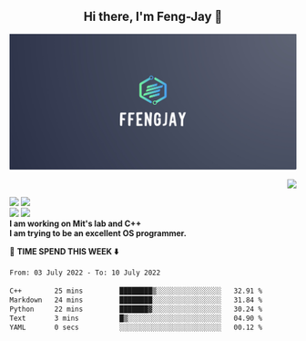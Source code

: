 <h2 align="center"> Hi there, I'm Feng-Jay 👋 </h2>  

![](https://github.com/Feng-Jay/DataStruct/blob/master/Image/1.png)  

<img align="right" src="https://github-readme-stats.vercel.app/api?username=Feng-Jay&show_icons=true&icon_color=CE1D2D&text_color=718096&bg_color=ffffff&hide_title=true" />


&emsp;

![](https://visitor-badge.glitch.me/badge?page_id=Feng-Jay.readme)
![](https://img.shields.io/badge/Concentrate-Cpp-blue)  
![](https://img.shields.io/badge/Rust-primer-orange)
![](https://img.shields.io/badge/Target-OS-9cf)  
**I am working on Mit's lab and C++**  
**I am trying to be an excellent OS programmer.**  


📘 **TIME SPEND THIS WEEK ⬇️**
<!--START_SECTION:waka-->

```text
From: 03 July 2022 - To: 10 July 2022

C++        25 mins         ████████▒░░░░░░░░░░░░░░░░   32.91 %
Markdown   24 mins         ████████░░░░░░░░░░░░░░░░░   31.84 %
Python     22 mins         ███████▓░░░░░░░░░░░░░░░░░   30.24 %
Text       3 mins          █▒░░░░░░░░░░░░░░░░░░░░░░░   04.90 %
YAML       0 secs          ░░░░░░░░░░░░░░░░░░░░░░░░░   00.12 %
```

<!--END_SECTION:waka-->
